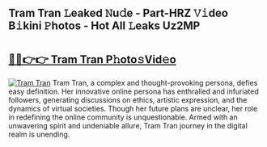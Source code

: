 ## Tram Tran 𝙻eaked 𝙽u𝚍e - Part-HRZ 𝚅𝚒deo B𝚒kini 𝙿hotos - Hot All 𝙻eaks Uz2MP

# <h2><a href="http://ld4kdp.urlbe.top/?page=Tram+Tran">🔗🔗👉👉 Tram Tran P𝚑oto𝚜Vid𝚎o</a></h2>

[![Tram Tran](https://i.imgur.com/eBuTRDB.gif)](http://ld4kdp.urlbe.top/?page=Tram+Tran)
Tram Tran, a complex and thought-provoking persona, defies easy definition. Her innovative online persona has enthralled and infuriated followers, generating discussions on ethics, artistic expression, and the dynamics of virtual societies. Though her future plans are unclear, her role in redefining the online community is unquestionable. Armed with an unwavering spirit and undeniable allure, Tram Tran journey in the digital realm is unending.
